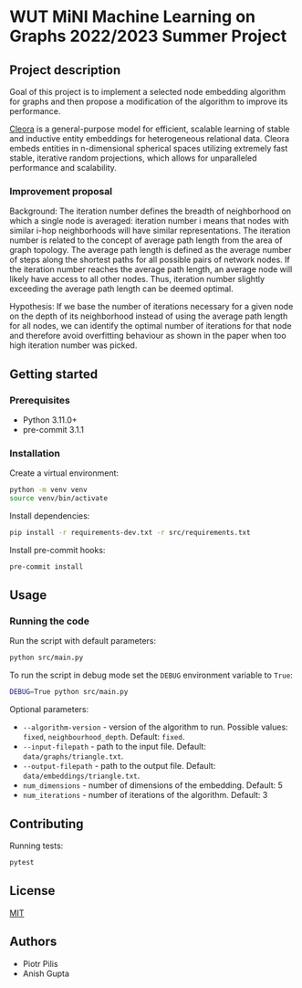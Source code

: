 # WUT MiNI Machine Learning on Graphs 2022/2023 Summer Project

## Project description

Goal of this project is to implement a selected node embedding algorithm for graphs and then propose a modification of the algorithm to improve its performance.

[Cleora](https://github.com/Synerise/cleora) is a general-purpose model for efficient, scalable learning of stable and inductive entity embeddings for heterogeneous relational data. Cleora embeds entities in n-dimensional spherical spaces utilizing extremely fast stable, iterative random projections, which allows for unparalleled performance and scalability.

### Improvement proposal

Background: The iteration number defines the breadth of neighborhood on which a single node is averaged: iteration number i means that nodes with similar i-hop neighborhoods will have similar representations. The iteration number is related to the concept of average path length from the area of graph topology. The average path length is defined as the average number of steps along the shortest paths for all possible pairs of network nodes. If the iteration number reaches the average path length, an average node will likely have access to all other nodes.  Thus, iteration number slightly exceeding the average path length can be deemed optimal.

Hypothesis: If we base the number of iterations necessary for a given node on the depth of its neighborhood instead of using the average path length for all nodes, we can identify the optimal number of iterations for that node and therefore avoid overfitting behaviour as shown in the paper when too high iteration number was picked.

## Getting started

### Prerequisites

- Python 3.11.0+
- pre-commit 3.1.1

### Installation

Create a virtual environment:

```bash
python -m venv venv
source venv/bin/activate
```

Install dependencies:

```bash
pip install -r requirements-dev.txt -r src/requirements.txt
```

Install pre-commit hooks:

```bash
pre-commit install
```

## Usage

### Running the code

Run the script with default parameters:
```bash
python src/main.py
```

To run the script in debug mode set the `DEBUG` environment variable to `True`:
```bash
DEBUG=True python src/main.py
```

Optional parameters:
- `--algorithm-version` - version of the algorithm to run. Possible values: `fixed`, `neighbourhood_depth`. Default: `fixed`.
- `--input-filepath` - path to the input file. Default: `data/graphs/triangle.txt`.
- `--output-filepath` - path to the output file. Default: `data/embeddings/triangle.txt`.
- `num_dimensions` - number of dimensions of the embedding. Default: 5
- `num_iterations` - number of iterations of the algorithm. Default: 3

## Contributing

Running tests:

```bash
pytest
```

## License

[MIT](https://choosealicense.com/licenses/mit/)

## Authors

- Piotr Pilis
- Anish Gupta
